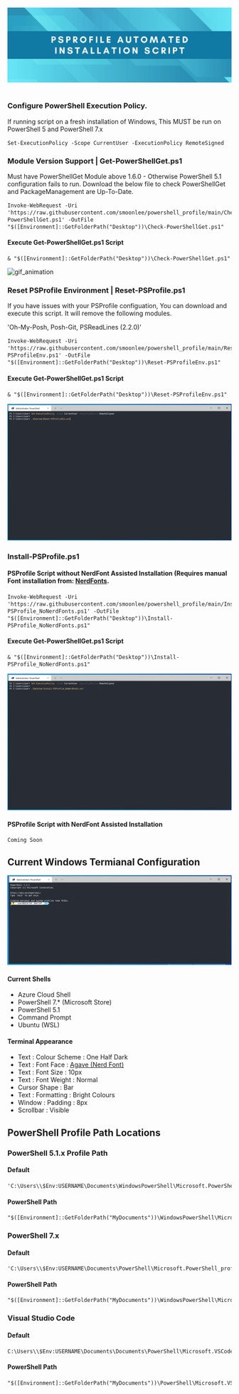 #
![psprofile_header_Image](content/psprofile_header_image.png "PSProfile Automated Installation Script")
#
  
### Configure PowerShell Execution Policy.
If running script on a fresh installation of Windows, This MUST be run on PowerShell 5 and PowerShell 7.x

```
Set-ExecutionPolicy -Scope CurrentUser -ExecutionPolicy RemoteSigned
```

### Module Version Support | Get-PowerShellGet.ps1
Must have PowerShellGet Module above 1.6.0 - Otherwise PowerShell 5.1 configuration fails to run.
Download the below file to check PowerShellGet and PackageManagement are Up-To-Date.

```
Invoke-WebRequest -Uri 'https://raw.githubusercontent.com/smoonlee/powershell_profile/main/Check-PowerShellGet.ps1' -OutFile "$([Environment]::GetFolderPath("Desktop"))\Check-PowerShellGet.ps1"
```

#### Execute Get-PowerShellGet.ps1 Script
```
& "$([Environment]::GetFolderPath("Desktop"))\Check-PowerShellGet.ps1"
```

![gif_animation](/content/graphic_check-powershellget.gif)

### Reset PSProfile Environment | Reset-PSProfile.ps1
If you have issues with your PSProfile configuation, You can download and execute this script. It will remove the following modules.
<p>'Oh-My-Posh, Posh-Git, PSReadLines (2.2.0)'</p>

```
Invoke-WebRequest -Uri 'https://raw.githubusercontent.com/smoonlee/powershell_profile/main/Reset-PSProfileEnv.ps1' -OutFile "$([Environment]::GetFolderPath("Desktop"))\Reset-PSProfileEnv.ps1"
```

#### Execute Get-PowerShellGet.ps1 Script
```
& "$([Environment]::GetFolderPath("Desktop"))\Reset-PSProfileEnv.ps1"
```

![gif_animation](/content/graphic_reset-psprofileenv.gif)

### Install-PSProfile.ps1

#### PSProfile Script without NerdFont Assisted Installation (Requires manual Font installation from: [NerdFonts](https://www.nerdfonts.com/).

```
Invoke-WebRequest -Uri 'https://raw.githubusercontent.com/smoonlee/powershell_profile/main/Install-PSProfile_NoNerdFonts.ps1' -OutFile "$([Environment]::GetFolderPath("Desktop"))\Install-PSProfile_NoNerdFonts.ps1"
```

#### Execute Get-PowerShellGet.ps1 Script
```
& "$([Environment]::GetFolderPath("Desktop"))\Install-PSProfile_NoNerdFonts.ps1"
```

![gif_animation](/content/graphic_install-psprofile_pwsh7.gif)

#### PSProfile Script with NerdFont Assisted Installation
``` 
Coming Soon 
```

##  Current Windows Termianal Configuration
![WindowsTermianl-PowerShell7](content/windows_terminal_powershell_7.png "WindowsTermianl-PowerShell7")

#### Current Shells
 * Azure Cloud Shell  
 * PowerShell 7.* (Microsoft Store)
 * PowerShell 5.1
 * Command Prompt
 * Ubuntu (WSL)

#### Terminal Appearance 
-  Text : Colour Scheme : One Half Dark
-  Text : Font Face : [Agave (Nerd Font)](https://github.com/ryanoasis/nerd-fonts/releases/download/v2.1.0/Agave.zip)
-  Text : Font Size : 10px
-  Text : Font Weight : Normal
-  Cursor Shape : Bar
-  Text : Formatting : Bright Colours
- Window : Padding : 8px
- Scrollbar : Visible
 
 
##  PowerShell Profile Path Locations
### PowerShell 5.1.x Profile Path 
#### Default 
```
'C:\Users\\$Env:USERNAME\Documents\WindowsPowerShell\Microsoft.PowerShell_profile.ps1'
 ```

#### PowerShell Path
```
"$([Environment]::GetFolderPath("MyDocuments"))\WindowsPowerShell\Microsoft.PowerShell_profile.ps1"
```

###  PowerShell 7.x 
#### Default 
```
'C:\Users\\$Env:USERNAME\Documents\PowerShell\Microsoft.PowerShell_profile.ps1'
```

#### PowerShell Path
```
"$([Environment]::GetFolderPath("MyDocuments"))\WindowsPowerShell\Microsoft.PowerShell_profile.ps1"
```

### Visual Studio Code
#### Default 
```
C:\Users\\$Env:USERNAME\Documents\Documents\PowerShell\Microsoft.VSCode_profile.ps1
```

#### PowerShell Path
```
"$([Environment]::GetFolderPath("MyDocuments"))\PowerShell\Microsoft.VSCode_profile.ps1"
```
